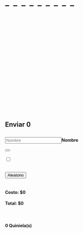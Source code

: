 <html class="hydrated" lang="en"><head> <meta charset="UTF-8"><style data-styles="">ion-icon{visibility:hidden}.hydrated{visibility:inherit}</style> <meta name="viewport" content="width=device-width, initial-scale=1.0, user-scalable=no"> <title>Quiniela Jalisco</title> <link href="https://fonts.googleapis.com/css2?family=Roboto&amp;display=swap" rel="stylesheet"> <link rel="stylesheet" href="styles.css"> <link rel="icon" href="icon.jpg"> <link rel="apple-touch-icon" href="icon.jpg"> <link rel="shortcut icon" href="icon.jpg" type="image/x-icon"> <script src="main1.js"></script><script type="module" src="https://unpkg.com/ionicons@5.1.2/dist/ionicons/ionicons.esm.js" data-stencil-namespace="ionicons"></script><script nomodule="" src="https://unpkg.com/ionicons@5.1.2/dist/ionicons/ionicons.js" data-stencil-namespace="ionicons"></script></head><body> <br> <br> <div class="quiniela" id="quiniela" style="height: 375px;"> <div class="aux"><h3 onclick="clean()"><ion-icon name="close-outline" role="img" class="md hydrated" aria-label="close outline"></ion-icon></h3></div> <div class="partido"> <span id="L1" onclick="selection(this)"></span> <div id="_"></div> <span id="E1" onclick="selection(this)"></span> <div id="_"></div> <span id="V1" onclick="selection(this)"></span> </div> <div class="partido"> <span id="L2" onclick="selection(this)"></span> <div id="_"></div> <span id="E2" onclick="selection(this)"></span> <div id="_"></div> <span id="V2" onclick="selection(this)"></span> </div> <div class="partido"> <span id="L3" onclick="selection(this)"></span> <div id="_"></div> <span id="E3" onclick="selection(this)"></span> <div id="_"></div> <span id="V3" onclick="selection(this)"></span> </div> <div class="partido"> <span id="L4" onclick="selection(this)"></span> <div id="_"></div> <span id="E4" onclick="selection(this)"></span> <div id="_"></div> <span id="V4" onclick="selection(this)"></span> </div> <div class="partido"> <span id="L5" onclick="selection(this)"></span> <div id="_"></div> <span id="E5" onclick="selection(this)"></span> <div id="_"></div> <span id="V5" onclick="selection(this)"></span> </div> <div class="partido"> <span id="L6" onclick="selection(this)"></span> <div id="_"></div> <span id="E6" onclick="selection(this)"></span> <div id="_"></div> <span id="V6" onclick="selection(this)"></span> </div> <div class="partido"> <span id="L7" onclick="selection(this)"></span> <div id="_"></div> <span id="E7" onclick="selection(this)"></span> <div id="_"></div> <span id="V7" onclick="selection(this)"></span> </div> <div class="partido"> <span id="L8" onclick="selection(this)"></span> <div id="_"></div> <span id="E8" onclick="selection(this)"></span> <div id="_"></div> <span id="V8" onclick="selection(this)"></span> </div> <div class="partido"> <span id="L9" onclick="selection(this)"></span> <div id="_"></div> <span id="E9" onclick="selection(this)"></span> <div id="_"></div> <span id="V9" onclick="selection(this)"></span> </div> <h1 id="text">_&nbsp;&nbsp;_&nbsp;&nbsp;_&nbsp;&nbsp;_&nbsp;&nbsp;_&nbsp;&nbsp;_&nbsp;&nbsp;_&nbsp;&nbsp;_&nbsp;&nbsp;_</h1> </div> <div class="botonera"> <h2 class="botonenviar" onclick="send()"> Enviar <span>0</span></h2> <h2 id="botonlisto" onclick="save()"><ion-icon name="add-outline" role="img" class="md hydrated" aria-label="add outline"></ion-icon></h2> <h2 id="botonborrar" onclick="deleteall()"><ion-icon name="trash-outline" id="trash" role="img" class="md hydrated" aria-label="trash outline"></ion-icon></h2> <h4><input id="nombre" type="text" placeholder="Nombre" maxlength="20" spellcheck="false">Nombre</h4><button id="ultimonombre" onclick="clearname()"><ion-icon name="backspace" role="img" class="md hydrated" aria-label="backspace"></ion-icon></button> <br><br> <input type="checkbox" id="checkcombinaciones" onclick="allowcombination()"><h6> <ion-icon name="apps" role="img" class="md hydrated" aria-label="apps"></ion-icon></h6> <button onclick="random()">Aleatorio</button> <script src="https://unpkg.com/ionicons@5.1.2/dist/ionicons.js"></script> <br><br> </div> <div> <h4 id="costo">Costo: $0</h4><h4 id="total">Total: $0</h4><br> </div> <div> <h4 id="numquinielas">0 Quiniela(s)</h4> </div> <br> <div class="display"> <p id="display"></p> </div> <!--<button id="undo" onclick="remove()"><ion-icon name="arrow-undo-outline"></ion-icon></button>--> <br></body></html>
